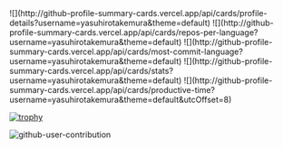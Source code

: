 <div style="display: flex; justify-content: center">
![](http://github-profile-summary-cards.vercel.app/api/cards/profile-details?username=yasuhirotakemura&theme=default)
![](http://github-profile-summary-cards.vercel.app/api/cards/repos-per-language?username=yasuhirotakemura&theme=default)
![](http://github-profile-summary-cards.vercel.app/api/cards/most-commit-language?username=yasuhirotakemura&theme=default)
![](http://github-profile-summary-cards.vercel.app/api/cards/stats?username=yasuhirotakemura&theme=default)
![](http://github-profile-summary-cards.vercel.app/api/cards/productive-time?username=yasuhirotakemura&theme=default&utcOffset=8)
</div>

[![trophy](https://github-profile-trophy.vercel.app/?username=YasuhiroTakemura&theme=dark&column=7
)](https://github.com/ryo-ma/github-profile-trophy)

![github-user-contribution](https://github.com/user-attachments/assets/03f367c3-a5c3-4f94-85fa-b92bae312ddb)
